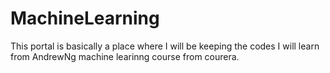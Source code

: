 # MachineLearning

This portal is basically a place where I will be keeping the codes I will learn from AndrewNg machine learinng course from courera. 
